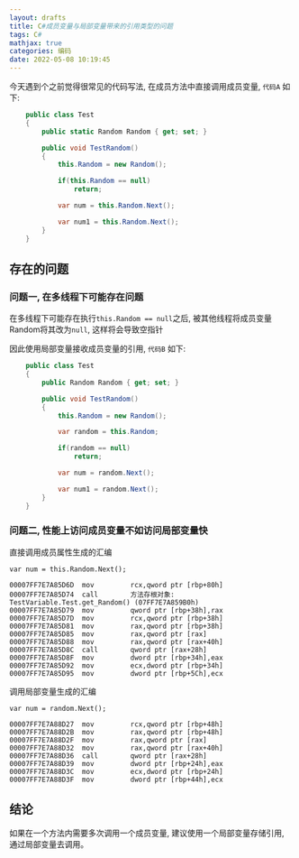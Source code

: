 ```yaml
---
layout: drafts
title: C#成员变量与局部变量带来的引用类型的问题
tags: C#
mathjax: true
categories: 编码
date: 2022-05-08 10:19:45
---
```



今天遇到个之前觉得很常见的代码写法, 在成员方法中直接调用成员变量, `代码A` 如下:
```C#
	public class Test
	{
		public static Random Random { get; set; }

		public void TestRandom()
		{
			this.Random = new Random();

			if(this.Random == null)
				return;

			var num = this.Random.Next();

			var num1 = this.Random.Next();
		}
    }
```



## 存在的问题
### 问题一, 在多线程下可能存在问题
在多线程下可能存在执行`this.Random == null`之后, 被其他线程将成员变量Random将其改为`null`, 这样将会导致空指针

因此使用局部变量接收成员变量的引用, `代码B` 如下:

```C#
	public class Test
	{
		public Random Random { get; set; }

		public void TestRandom()
		{
			this.Random = new Random();

			var random = this.Random;

			if(random == null)
				return;

			var num = random.Next();

            var num1 = random.Next();
		}
    }
```

### 问题二, 性能上访问成员变量不如访问局部变量快
直接调用成员属性生成的汇编

`var num = this.Random.Next();`

```Assembly
00007FF7E7A85D6D  mov         rcx,qword ptr [rbp+80h]  
00007FF7E7A85D74  call        方法存根对象: TestVariable.Test.get_Random() (07FF7E7A859B0h)  
00007FF7E7A85D79  mov         qword ptr [rbp+38h],rax  
00007FF7E7A85D7D  mov         rcx,qword ptr [rbp+38h]  
00007FF7E7A85D81  mov         rax,qword ptr [rbp+38h]  
00007FF7E7A85D85  mov         rax,qword ptr [rax]  
00007FF7E7A85D88  mov         rax,qword ptr [rax+40h]  
00007FF7E7A85D8C  call        qword ptr [rax+28h]  
00007FF7E7A85D8F  mov         dword ptr [rbp+34h],eax  
00007FF7E7A85D92  mov         ecx,dword ptr [rbp+34h]  
00007FF7E7A85D95  mov         dword ptr [rbp+5Ch],ecx  
```

调用局部变量生成的汇编

`var num = random.Next();`

```Assembly
00007FF7E7A88D27  mov         rcx,qword ptr [rbp+48h]  
00007FF7E7A88D2B  mov         rax,qword ptr [rbp+48h]  
00007FF7E7A88D2F  mov         rax,qword ptr [rax]  
00007FF7E7A88D32  mov         rax,qword ptr [rax+40h]  
00007FF7E7A88D36  call        qword ptr [rax+28h]  
00007FF7E7A88D39  mov         dword ptr [rbp+24h],eax  
00007FF7E7A88D3C  mov         ecx,dword ptr [rbp+24h]  
00007FF7E7A88D3F  mov         dword ptr [rbp+44h],ecx  
```


## 结论
如果在一个方法内需要多次调用一个成员变量, 建议使用一个局部变量存储引用, 通过局部变量去调用。